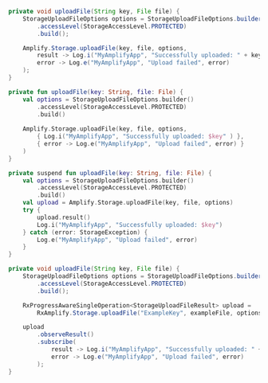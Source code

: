 <amplify-block-switcher>
<amplify-block name="Java">

```java
private void uploadFile(String key, File file) {
    StorageUploadFileOptions options = StorageUploadFileOptions.builder()
        .accessLevel(StorageAccessLevel.PROTECTED)
        .build();

    Amplify.Storage.uploadFile(key, file, options,
        result -> Log.i("MyAmplifyApp", "Successfully uploaded: " + key),
        error -> Log.e("MyAmplifyApp", "Upload failed", error)
    );
}
```

</amplify-block>
<amplify-block name="Kotlin - Callbacks">

```kotlin
private fun uploadFile(key: String, file: File) {
    val options = StorageUploadFileOptions.builder()
        .accessLevel(StorageAccessLevel.PROTECTED)
        .build()
    
    Amplify.Storage.uploadFile(key, file, options,
        { Log.i("MyAmplifyApp", "Successfully uploaded: $key" ) },
        { error -> Log.e("MyAmplifyApp", "Upload failed", error) }
    )
}
```

</amplify-block>
<amplify-block name="Kotlin - Coroutines (Beta)">

```kotlin
private suspend fun uploadFile(key: String, file: File) {
    val options = StorageUploadFileOptions.builder()
        .accessLevel(StorageAccessLevel.PROTECTED)
        .build()
    val upload = Amplify.Storage.uploadFile(key, file, options)
    try {
        upload.result()
        Log.i("MyAmplifyApp", "Successfully uploaded: $key")
    } catch (error: StorageException) {
        Log.e("MyAmplifyApp", "Upload failed", error)
    }
}
```

</amplify-block>
<amplify-block name="RxJava">

```java
private void uploadFile(String key, File file) {
    StorageUploadFileOptions options = StorageUploadFileOptions.builder()
        .accessLevel(StorageAccessLevel.PROTECTED)
        .build();

    RxProgressAwareSingleOperation<StorageUploadFileResult> upload =
        RxAmplify.Storage.uploadFile("ExampleKey", exampleFile, options);

    upload
        .observeResult()
        .subscribe(
            result -> Log.i("MyAmplifyApp", "Successfully uploaded: " + result.getKey()),
            error -> Log.e("MyAmplifyApp", "Upload failed", error)
        );
}
```

</amplify-block>
</amplify-block-switcher>
